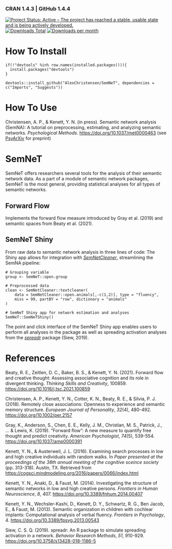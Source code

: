### CRAN 1.4.3 | GitHub 1.4.4

[![Project Status: Active – The project has reached a stable, usable state and is being actively developed.](https://www.repostatus.org/badges/latest/active.svg)](https://www.repostatus.org/#active)[![Downloads Total](https://cranlogs.r-pkg.org/badges/grand-total/SemNeT?color=brightgreen)](https://cran.r-project.org/package=SemNeT) [![Downloads per month](http://cranlogs.r-pkg.org/badges/SemNeT?color=brightgreen)](https://cran.r-project.org/package=SemNeT) 

# How To Install
```
if(!"devtools" %in% row.names(installed.packages())){
  install.packages("devtools")
}

devtools::install_github("AlexChristensen/SemNeT", dependencies = c("Imports", "Suggests"))
```

# How To Use
Christensen, A. P., & Kenett, Y. N. (in press). Semantic network analysis (SemNA): A tutorial on preprocessing, estimating, and analyzing semantic networks. *Psychological Methods*. https://doi.org/10.1037/met0000463 (see [PsyArXiv](https://psyarxiv.com/eht87/) for preprint)

# SemNeT
SemNeT offers researchers several tools for the analysis of their semantic network data. As a part of a module of semantic network packages, SemNeT is the most general, providing statistical analyses for all types of semantic networks.

## Forward Flow
Implements the forward flow measure introduced by Gray et al. (2019) and semantic spaces from Beaty et al. (2021).

## SemNeT Shiny
From raw data to semantic network analysis in three lines of code: The Shiny app allows for integration with [*SemNetCleaner*](https://github.com/AlexChristensen/SemNetCleaner), streamlining the SemNA pipeline:
```
# Grouping variable
group <- SemNeT::open.group

# Preprocessed data
clean <- SemNetCleaner::textcleaner(
    data = SemNetCleaner::open.animals[,-c(1,2)], type = "fluency",
    miss = 99, partBY = "row", dictionary = "animals"
)

# SemNeT Shiny app for network estimation and analyses
SemNeT::SemNeTShiny()
```

The point and click interface of the SemNeT Shiny app enables users to perform all analyses in the package as well as spreading activation analyses from the [*spreadr*](https://github.com/csqsiew/spreadr) package (Siew, 2019).

# References
Beaty, R. E., Zeitlen, D. C., Baker, B. S., & Kenett, Y. N. (2021).
Forward flow and creative thought: Assessing associative cognition and its role in divergent thinking.
*Thinking Skills and Creativity*, 100859. https://doi.org/10.1016/j.tsc.2021.100859

Christensen, A. P., Kenett, Y. N., Cotter, K. N., Beaty, R. E., & Silvia, P. J. (2018).
Remotely close associations: Openness to experience and semantic memory structure.
*European Journal of Personality*, *32*(4), 480-492. https://doi.org/10.1002/per.2157

Gray, K., Anderson, S., Chen, E. E., Kelly, J. M., Christian, M. S., Patrick, J., ... & Lewis, K. (2019).
“Forward flow”: A new measure to quantify free thought and predict creativity.
*American Psychologist*, *74*(5), 539-554. https://doi.org/10.1037/amp0000391

Kenett, Y. N., & Austerweil, J. L. (2016). Examining search processes in low and high creative individuals with random walks.
In *Paper presented at the proceedings of the 38th annual meeting of the cognitive sceince society* (pp. 313-318). Austin, TX. Retrieved from https://cogsci.mindmodeling.org/2016/papers/0066/index.html

Kenett, Y. N., Anaki, D., & Faust, M. (2014). Investigating the structure of semantic networks in low and high creative persons.
*Frontiers in Human Neuroscience*, *8*, 407. https://doi.org/10.3389/fnhum.2014.00407

Kenett, Y. N., Wechsler-Kashi, D., Kenett, D. Y., Schwartz, R. G., Ben Jacob, E., & Faust, M. (2013).
Semantic organization in children with cochlear implants: Computational analysis of verbal fluency.
*Frontiers in Psychology*, 4. https://doi.org/10.3389/fpsyg.2013.00543

Siew, C. S. Q. (2019).
spreadr: An R package to simulate spreading activation in a network.
*Behavior Research Methods*, *51*, 910-929. https://doi.org/10.3758/s13428-018-1186-5
